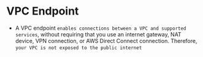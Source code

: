 # VPC Endpoint

- A VPC endpoint `enables connections between a VPC and supported services`, without requiring that you use an internet gateway, NAT device, VPN connection, or AWS Direct Connect connection. Therefore, `your VPC is not exposed to the public internet`
